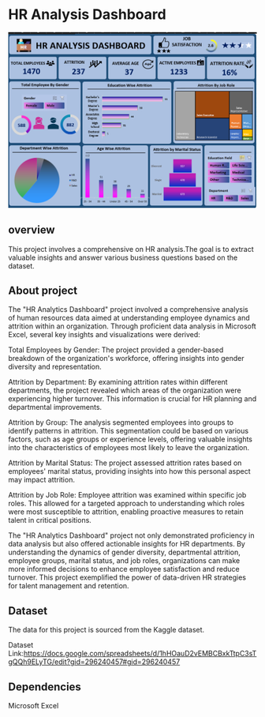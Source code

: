 
# HR Analysis Dashboard
![paris.png](https://github.com/saicharannetha/HR-analysis-dashboard/blob/main/dashboard.png)


## overview
This project involves a comprehensive on HR analysis.The goal is to extract valuable insights and answer various business questions based on the dataset. 
## About project

The "HR Analytics Dashboard" project involved a comprehensive analysis of human resources data aimed at understanding employee dynamics and attrition within an organization. Through proficient data analysis in Microsoft Excel, several key insights and visualizations were derived:

Total Employees by Gender: The project provided a gender-based breakdown of the organization's workforce, offering insights into gender diversity and representation.

Attrition by Department: By examining attrition rates within different departments, the project revealed which areas of the organization were experiencing higher turnover. This information is crucial for HR planning and departmental improvements.

Attrition by Group: The analysis segmented employees into groups to identify patterns in attrition. This segmentation could be based on various factors, such as age groups or experience levels, offering valuable insights into the characteristics of employees most likely to leave the organization.

Attrition by Marital Status: The project assessed attrition rates based on employees' marital status, providing insights into how this personal aspect may impact attrition.

Attrition by Job Role: Employee attrition was examined within specific job roles. This allowed for a targeted approach to understanding which roles were most susceptible to attrition, enabling proactive measures to retain talent in critical positions.

The "HR Analytics Dashboard" project not only demonstrated proficiency in data analysis but also offered actionable insights for HR departments. By understanding the dynamics of gender diversity, departmental attrition, employee groups, marital status, and job roles, organizations can make more informed decisions to enhance employee satisfaction and reduce turnover. This project exemplified the power of data-driven HR strategies for talent management and retention.
 



## Dataset
The data for this project is sourced from the Kaggle dataset.

Dataset Link:https://docs.google.com/spreadsheets/d/1hHOauD2vEMBCBxkTtpC3sTgQQh9ELyTG/edit?gid=296240457#gid=296240457
## Dependencies
Microsoft Excel
